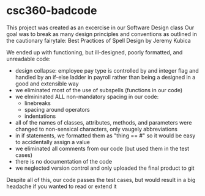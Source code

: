 # csc360-badcode

This project was created as an excercise in our Software Design class
Our goal was to break as many design principles and conventions as outlined in the cautionary fairytale:
Best Practices of Spell Design by Jeremy Kubica

We ended up with functioning, but ill-designed, poorly formatted, and unreadable code:
- design collapse: employee pay type is controlled by and integer flag and handled by an if-else ladder in payroll rather than being a designed in a good and extensible way
- we eliminated most of the use of subspells (functions in our code)
- we elmininated ALL non-mandatory spacing in our code:
  - linebreaks
  - spacing around operators
  - indentations
- all of the names of classes, attributes, methods, and parameters were changed to non-sensical characters, only vaugely abbreviations
- in if statements, we formatted them as "thing == #" so it would be easy to accidentally assign a value
- we eliminated all comments from our code (but used them in the test cases)
- there is no documentation of the code
- we neglected version control and only uploaded the final product to git

Despite all of this, our code passes the test cases, but would result in a big headache if you wanted to read or extend it
